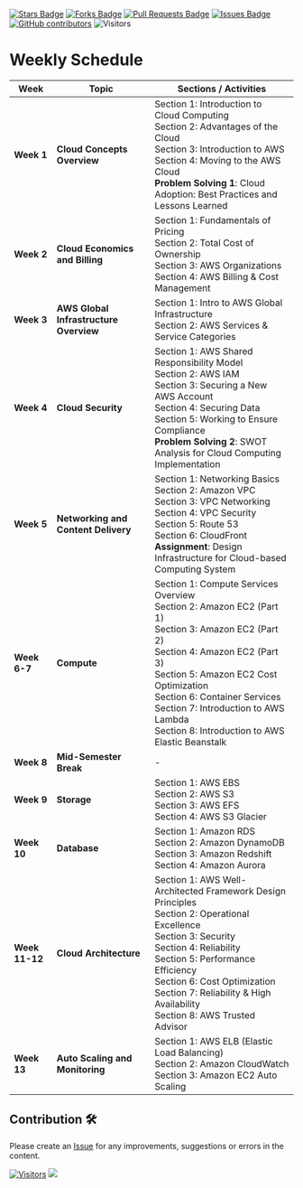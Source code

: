 <a href="https://github.com/drshahizan/project-management/stargazers"><img src="https://img.shields.io/github/stars/drshahizan/project-management" alt="Stars Badge"/></a>
<a href="https://github.com/drshahizan/project-management/network/members"><img src="https://img.shields.io/github/forks/drshahizan/project-management" alt="Forks Badge"/></a>
<a href="https://github.com/drshahizan/project-management/pulls"><img src="https://img.shields.io/github/issues-pr/drshahizan/project-management" alt="Pull Requests Badge"/></a>
<a href="https://github.com/drshahizan/project-management"><img src="https://img.shields.io/github/issues/drshahizan/project-management" alt="Issues Badge"/></a>
<a href="https://github.com/drshahizan/project-management/graphs/contributors"><img alt="GitHub contributors" src="https://img.shields.io/github/contributors/drshahizan/project-management?color=2b9348"></a>
![Visitors](https://api.visitorbadge.io/api/visitors?path=https%3A%2F%2Fgithub.com%2Fdrshahizan%2Fproject-management&labelColor=%23d9e3f0&countColor=%23697689&style=flat)


# Weekly Schedule

| **Week**    | **Topic**                                               | **Sections / Activities**                                                                                          |
|-------------|----------------------------------------------------------|---------------------------------------------------------------------------------------------------------------------|
| **Week 1**  | **Cloud Concepts Overview**                              | Section 1: Introduction to Cloud Computing<br>Section 2: Advantages of the Cloud<br>Section 3: Introduction to AWS<br>Section 4: Moving to the AWS Cloud<br>**Problem Solving 1**: Cloud Adoption: Best Practices and Lessons Learned |
| **Week 2**  | **Cloud Economics and Billing**                          | Section 1: Fundamentals of Pricing<br>Section 2: Total Cost of Ownership<br>Section 3: AWS Organizations<br>Section 4: AWS Billing & Cost Management |
| **Week 3**  | **AWS Global Infrastructure Overview**                   | Section 1: Intro to AWS Global Infrastructure<br>Section 2: AWS Services & Service Categories |
| **Week 4**  | **Cloud Security**                                       | Section 1: AWS Shared Responsibility Model<br>Section 2: AWS IAM<br>Section 3: Securing a New AWS Account<br>Section 4: Securing Data<br>Section 5: Working to Ensure Compliance<br>**Problem Solving 2**: SWOT Analysis for Cloud Computing Implementation |
| **Week 5**  | **Networking and Content Delivery**                      | Section 1: Networking Basics<br>Section 2: Amazon VPC<br>Section 3: VPC Networking<br>Section 4: VPC Security<br>Section 5: Route 53<br>Section 6: CloudFront<br>**Assignment**: Design Infrastructure for Cloud-based Computing System |
| **Week 6-7**| **Compute**                                              | Section 1: Compute Services Overview<br>Section 2: Amazon EC2 (Part 1)<br>Section 3: Amazon EC2 (Part 2)<br>Section 4: Amazon EC2 (Part 3)<br>Section 5: Amazon EC2 Cost Optimization<br>Section 6: Container Services<br>Section 7: Introduction to AWS Lambda<br>Section 8: Introduction to AWS Elastic Beanstalk |
| **Week 8**  | **Mid-Semester Break**                                   | - |
| **Week 9**  | **Storage**                                              | Section 1: AWS EBS<br>Section 2: AWS S3<br>Section 3: AWS EFS<br>Section 4: AWS S3 Glacier |
| **Week 10** | **Database**                                             | Section 1: Amazon RDS<br>Section 2: Amazon DynamoDB<br>Section 3: Amazon Redshift<br>Section 4: Amazon Aurora |
| **Week 11-12** | **Cloud Architecture**                                | Section 1: AWS Well-Architected Framework Design Principles<br>Section 2: Operational Excellence<br>Section 3: Security<br>Section 4: Reliability<br>Section 5: Performance Efficiency<br>Section 6: Cost Optimization<br>Section 7: Reliability & High Availability<br>Section 8: AWS Trusted Advisor |
| **Week 13** | **Auto Scaling and Monitoring**                          | Section 1: AWS ELB (Elastic Load Balancing)<br>Section 2: Amazon CloudWatch<br>Section 3: Amazon EC2 Auto Scaling |

## Contribution 🛠️
Please create an [Issue](https://github.com/drshahizan/project-management/issues) for any improvements, suggestions or errors in the content.

[![Visitors](https://api.visitorbadge.io/api/visitors?path=https%3A%2F%2Fgithub.com%2Fdrshahizan&labelColor=%23697689&countColor=%23555555&style=plastic)](https://visitorbadge.io/status?path=https%3A%2F%2Fgithub.com%2Fdrshahizan)
![](https://hit.yhype.me/github/profile?user_id=81284918)
